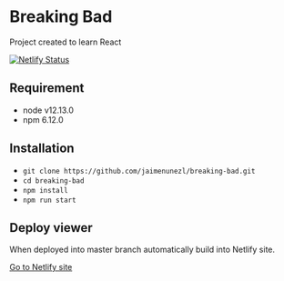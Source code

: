 # Breaking Bad

Project created to learn React

[![Netlify Status](https://api.netlify.com/api/v1/badges/2081155e-fc14-4fe1-851e-9d0c9935a8fd/deploy-status)](https://app.netlify.com/sites/news-jaimenunezl/deploys)

## Requirement

- node v12.13.0
- npm 6.12.0

## Installation

- `git clone https://github.com/jaimenunezl/breaking-bad.git`
- `cd breaking-bad`
- `npm install`
- `npm run start`

## Deploy viewer

When deployed into master branch automatically build into Netlify site.

[Go to Netlify site](https://breaking-bad-jaimenunezl.netlify.com "Breaking Bad")
